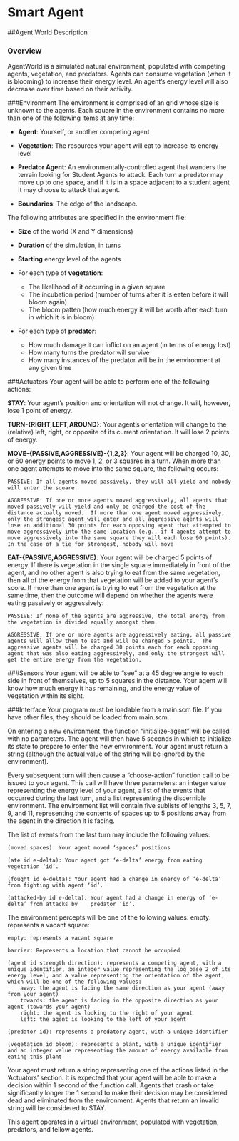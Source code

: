# Smart Agent

##Agent World Description

### Overview

AgentWorld is a simulated natural environment, populated with competing agents, vegetation, and predators. Agents can consume vegetation (when it is blooming) to increase their energy level.  An agent’s energy level will also decrease over time based on their activity.


###Environment
The environment is comprised of an grid whose size is unknown to the agents.  Each square in the environment contains no more than one of the following items at any time: 

*  **Agent**: Yourself, or another competing agent 

* **Vegetation**: The resources your agent will eat to increase its energy level 

* **Predator Agent**: An environmentally-controlled agent that wanders the terrain looking for Student Agents to attack.  Each turn a predator may move up to one space, and if it is in a space adjacent to a student agent it may choose to attack that agent. 

* **Boundaries**: The edge of the landscape.


The following attributes are specified in the environment file: 

* **Size** of the world (X and Y dimensions) 

* **Duration** of the simulation, in turns 

* **Starting** energy level of the agents 



* For each type of **vegetation**:   
 	- The likelihood of it occurring in a given square   
 	- The incubation period (number of turns after it is eaten before it will bloom again)   
 	- The bloom patten (how much energy it will be worth after each turn in which it is in      		bloom) 
 	
 	
* For each type of **predator**:   
 	- How much damage it can inflict on an agent (in terms of energy lost)   
 	- How many turns the predator will survive   
 	- How many instances of the predator will be in the environment at any given time

###Actuators
Your agent will be able to perform one of the following actions:

**STAY**: 
Your agent’s position and orientation will not change.  It will, however, lose 1 point of energy.

**TURN-{RIGHT,LEFT,AROUND}**: 
Your agent’s orientation will change to the (relative) left, right, or
opposite of its current orientation.  It will lose 2 points of energy.

**MOVE-{PASSIVE,AGGRESSIVE}-{1,2,3}**: 
Your agent will be charged 10, 30, or 60 energy points to move 1, 2, or 3 squares in a turn.  When more than one agent attempts to move into the same square, the following occurs: 

	PASSIVE: If all agents moved passively, they will all yield and nobody will enter the square.

	AGGRESSIVE: If one or more agents moved aggressively, all agents that moved passively will yield and only be charged the cost of the distance actually moved.  If more than one agent moved aggressively, only the strongest agent will enter and all aggressive agents will lose an additional 30 points for each opposing agent that attempted to move aggressively into the same location (e.g., if 4 agents attempt to move aggressively into the same square they will each lose 90 points).  In the case of a tie for strongest, nobody will move

**EAT-{PASSIVE,AGGRESSIVE}**: 
Your agent will be charged 5 points of energy.  If there is vegetation in the single square immediately in front of the agent, and no other agent is also trying to eat from the same vegetation, then all of the energy from that vegetation will be added to your agent’s score.  If more than one agent is trying to eat from the vegetation at the same time, then the outcome will depend on whether the agents were eating passively or aggressively: 

	PASSIVE: If none of the agents are aggressive, the total energy from the vegetation is divided equally amongst them. 

	AGGRESSIVE: If one or more agents are aggressively eating, all passive agents will allow them to eat and will be charged 5 points.  The aggressive agents will be charged 30 points each for each opposing agent that was also eating aggressively, and only the strongest will get the entire energy from the vegetation.


###Sensors
Your agent will be able to “see” at a 45 degree angle to each side in front of themselves, up to 5 squares in the distance.  Your agent will know how much energy it has remaining, and the energy value of vegetation within its sight. 


###Interface
Your program must be loadable from a main.scm file.  If you have other files, they should be loaded from main.scm.

On entering a new environment, the function “initialize-agent” will be called with no parameters. The agent will then have 5 seconds in which to initialize its state to prepare to enter the new environment.   Your agent must return a string (although the actual value of the string will be ignored by the environment).

Every subsequent turn will then cause a “choose-action” function call to be issued to your agent. This call will have three parameters: an integer value representing the energy level of your agent, a list of the events that occurred during the last turn, and a list representing the discernible environment.  The environment list will contain five sublists of lengths 3, 5, 7, 9, and 11, representing the contents of spaces up to 5 positions away from the agent in the direction it is facing.

The list of events from the last turn may include the following values: 

	(moved spaces): Your agent moved ‘spaces’ positions 
	
	(ate id e-delta): Your agent got ‘e-delta’ energy from eating vegetation ‘id’. 
	
	(fought id e-delta): Your agent had a change in energy of ‘e-delta’ from fighting with agent ‘id’. 
	
	(attacked-by id e-delta): Your agent had a change in energy of ‘e-delta’ from attacks by	predator ‘id’.



The environment percepts will be one of the following values: empty: represents a vacant square:

	empty: represents a vacant square
	
	barrier: Represents a location that cannot be occupied
	
	(agent id strength direction): represents a competing agent, with a unique identifier, an integer value representing the log base 2 of its energy level, and a value representing the orientation of the agent, which will be one of the following values:
		away: the agent is facing the same direction as your agent (away from your agent)
		towards: the agent is facing in the opposite direction as your agent (towards your agent)
		right: the agent is looking to the right of your agent
		left: the agent is looking to the left of your agent
		
	(predator id): represents a predatory agent, with a unique identifier
	
	(vegetation id bloom): represents a plant, with a unique identifier and an integer value representing the amount of energy available from eating this plant



Your agent must return a string representing one of the actions listed in the ‘Actuators’ section.  It is expected that your agent will be able to make a decision within 1 second of the function call.  Agents that crash or take significantly longer the 1 second to make their decision may be considered dead and eliminated from the environment.  Agents that return an invalid string will be considered to STAY.


This agent operates in a virtual environment, populated with vegetation, predators, and  fellow agents.

